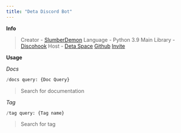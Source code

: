 ```yaml
---
title: "Deta Discord Bot"
---
```


**Info**

> Creator - [SlumberDemon](https://sofa.sh)
> Language - Python 3.9
> Main Library - [Discohook](https://github.com/jnsougata/discohook)
> Host - [Deta Space](https://deta.space)
> [Github](https://github.com/slumberdemon/deta-bot) [Invite](https://discord.com/oauth2/authorize?client_id=1046414447519997972&permissions=2147762176&scope=applications.commands%20bot)

**Usage**

_Docs_

```py
/docs query: {Doc Query}
```

> Search for documentation

_Tag_

```py
/tag query: {Tag name}
```

> Search for tag
